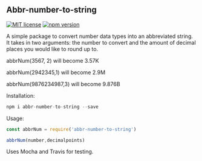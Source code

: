 ## Abbr-number-to-string

[![MIT license](https://img.shields.io/badge/License-MIT-blue.svg)](https://lbesson.mit-license.org/)
[![npm version](https://badge.fury.io/js/abbr-number-to-string.svg)](https://www.npmjs.com/package/abbr-number-to-string)

A simple package to convert number data types into an abbreviated string. It takes in two arguments: the number to convert and the amount of decimal places you would like to round up to. 

abbrNum(3567, 2) will become 3.57K

abbrNum(2942345,1) will become 2.9M

abbrNum(9876234987,3) will become 9.876B

Installation: 
```js
npm i abbr-number-to-string --save
```

Usage: 
```js
const abbrNum = require('abbr-number-to-string')

abbrNum(number,decimalpoints)
```

Uses Mocha and Travis for testing. 